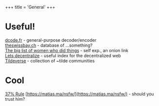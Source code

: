 +++
title = 'General'
+++

# Useful!
[dcode.fr](https://www.dcode.fr/) - general-purpose decoder/encoder  
[theswissbay.ch](https://theswissbay.ch/pdf/) - database of ...something?  
[The big list of women who did things](http://meynethaffeecapsvfphrcnfrx44w2nskgls2juwitibvqctk2plvhqd.onion/women.md) - self exp., an onion link\
[Lets decentralize](https://letsdecentralize.org/) - useful index for the decentralized web\
[Tildeverse](https://tildeverse.org/) - collection of ~tilde communities

# Cool
[37% Rule](https://cs.nyu.edu/~davise/Verses/ThirtySeven.html)
[https://matias.ma/nsfw/](https://matias.ma/nsfw/) - should you trust him?
